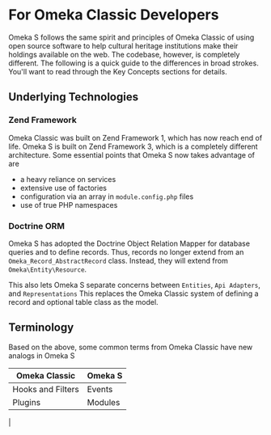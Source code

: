 # For Omeka Classic Developers

Omeka S follows the same spirit and principles of Omeka Classic of using open source software to help cultural heritage institutions make their holdings available on the web. The codebase, however, is completely different. The following is a quick guide to the differences in broad strokes. You'll want to read through the Key Concepts sections for details.

## Underlying Technologies

### Zend Framework

Omeka Classic was built on Zend Framework 1, which has now reach end of life. Omeka S is built on Zend Framework 3, which is a completely different architecture. Some essential points that Omeka S now takes advantage of are

* a heavy reliance on services
* extensive use of factories
* configuration via an array in `module.config.php` files
* use of true PHP namespaces

### Doctrine ORM

Omeka S has adopted the Doctrine Object Relation Mapper for database queries and to define records. Thus, records no longer extend from an `Omeka_Record_AbstractRecord` class. Instead, they will extend from `Omeka\Entity\Resource`.

This also lets Omeka S separate concerns between `Entities`, `Api Adapters`, and `Representations` This replaces the Omeka Classic system of defining a record and optional table class as the model.

## Terminology

Based on the above, some common terms from Omeka Classic have new analogs in Omeka S

| Omeka Classic | Omeka S |
|---------------|---------|
|Hooks and Filters | Events |
|Plugins           | Modules |
| 

